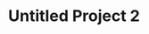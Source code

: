 ---
layout: post
title:  Untitled Project 2
image: untitled-project-2.jpg
categories: agricultural projects
---